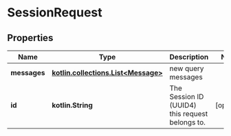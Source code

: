 
# SessionRequest

## Properties
| Name | Type | Description | Notes |
| ------------ | ------------- | ------------- | ------------- |
| **messages** | [**kotlin.collections.List&lt;Message&gt;**](Message.md) | new query messages |  |
| **id** | **kotlin.String** | The Session ID (UUID4) this request belongs to. |  [optional] |



